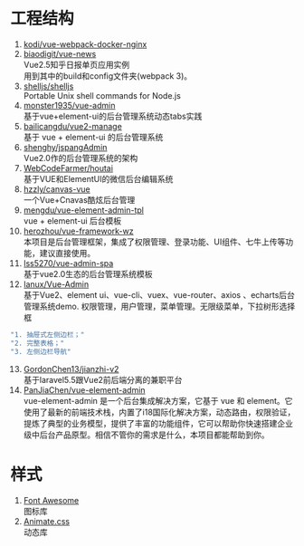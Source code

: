 # 工程结构
1. [kodi/vue-webpack-docker-nginx](https://github.com/kodi/vue-webpack-docker-nginx)
2. [biaodigit/vue-news](https://github.com/biaodigit/vue-news)  
Vue2.5知乎日报单页应用实例    
用到其中的build和config文件夹(webpack 3)。
3. [shelljs/shelljs](https://github.com/shelljs/shelljs)    
Portable Unix shell commands for Node.js
4. [monster1935/vue-admin](https://github.com/monster1935/vue-admin)    
基于vue+element-ui的后台管理系统动态tabs实践    
5. [bailicangdu/vue2-manage](https://github.com/bailicangdu/vue2-manage)    
基于 vue + element-ui 的后台管理系统    
6. [shenghy/jspangAdmin](https://github.com/shenghy/jspangAdmin)    
Vue2.0作的后台管理系统的架构
7. [WebCodeFarmer/houtai](https://github.com/WebCodeFarmer/houtai)    
基于VUE和ElementUI的微信后台编辑系统
8. [hzzly/canvas-vue](https://github.com/hzzly/canvas-vue)    
一个Vue+Cnavas酷炫后台管理
9. [mengdu/vue-element-admin-tpl](https://github.com/mengdu/vue-element-admin-tpl)    
vue + element-ui 后台模板
10. [herozhou/vue-framework-wz](https://github.com/herozhou/vue-framework-wz)    
本项目是后台管理框架，集成了权限管理、登录功能、UI组件、七牛上传等功能，建议直接使用。
11. [lss5270/vue-admin-spa](https://github.com/lss5270/vue-admin-spa)    
基于vue2.0生态的后台管理系统模板
12. [lanux/Vue-Admin](https://lanux.github.io/Vue-Admin/#/sys/userList)    
基于Vue2、element ui、vue-cli、vuex、vue-router、axios 、echarts后台管理系统demo. 权限管理，用户管理，菜单管理。无限级菜单，下拉树形选择框
```javascript
"1. 抽屉式左侧边栏；"
"2. 完整表格；"
"3. 左侧边栏导航"
```
13. [GordonChen13/jianzhi-v2](https://github.com/GordonChen13/jianzhi-v2)    
基于laravel5.5跟Vue2前后端分离的兼职平台 
14. [PanJiaChen/vue-element-admin](https://github.com/PanJiaChen/vue-element-admin)    
vue-element-admin 是一个后台集成解决方案，它基于 vue 和 element。它使用了最新的前端技术栈，内置了i18国际化解决方案，动态路由，权限验证，提炼了典型的业务模型，提供了丰富的功能组件，它可以帮助你快速搭建企业级中后台产品原型。相信不管你的需求是什么，本项目都能帮助到你。

# 样式
1. [Font Awesome](http://www.fontawesome.com.cn/whats-new/)    
图标库
2. [Animate.css](https://github.com/daneden/animate.css/)    
动态库
